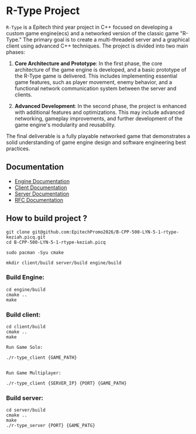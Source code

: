 # R-Type Project

`R-Type` is a Epitech third year project in C++ focused on developing a custom game engine(ecs) and a networked version of the classic game "R-Type." The primary goal is to create a multi-threaded server and a graphical client using advanced C++ techniques. The project is divided into two main phases:

1. **Core Architecture and Prototype**: In the first phase, the core architecture of the game engine is developed, and a basic prototype of the R-Type game is delivered. This includes implementing essential game features, such as player movement, enemy behavior, and a functional network communication system between the server and clients.

2. **Advanced Development**: In the second phase, the project is enhanced with additional features and optimizations. This may include advanced networking, gameplay improvements, and further development of the game engine's modularity and reusability.

The final deliverable is a fully playable networked game that demonstrates a solid understanding of game engine design and software engineering best practices.

## Documentation

- [Engine Documentation](engine/docs/DOCUMENTATION.md)
- [Client Documentation](client/docs/DOCUMENTATION.md)
- [Server Documentation](server/docs/DOCUMENTATION.md)
- [RFC Documentation](RFC-doc.md)

## How to build project ?
```
git clone git@github.com:EpitechPromo2026/B-CPP-500-LYN-5-1-rtype-keziah.picq.git
cd B-CPP-500-LYN-5-1-rtype-keziah.picq

sudo pacman -Syu cmake

mkdir client/build server/build engine/build
```


### Build Engine:

```
cd engine/build
cmake ..
make
```

### Build client:

```
cd client/build
cmake ..
make

Run Game Solo:

./r-type_client {GAME_PATH}


Run Game Multiplayer:

./r-type_client {SERVER_IP} {PORT} {GAME_PATH}
```

### Build server:

```
cd server/build
cmake ..
make
./r-type_server {PORT} {GAME_PATG}
```
